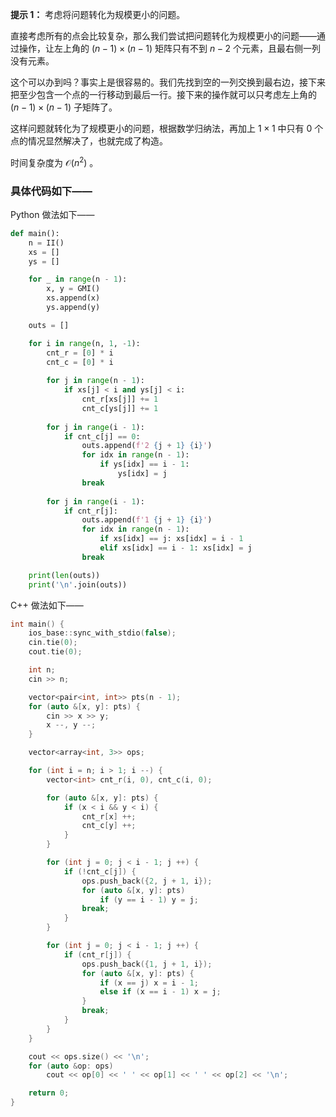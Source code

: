 **提示 1：** 考虑将问题转化为规模更小的问题。

直接考虑所有的点会比较复杂，那么我们尝试把问题转化为规模更小的问题——通过操作，让左上角的 $(n-1)\times(n-1)$ 矩阵只有不到 $n-2$ 个元素，且最右侧一列没有元素。

这个可以办到吗？事实上是很容易的。我们先找到空的一列交换到最右边，接下来把至少包含一个点的一行移动到最后一行。接下来的操作就可以只考虑左上角的 $(n-1)\times (n-1)$ 子矩阵了。

这样问题就转化为了规模更小的问题，根据数学归纳法，再加上 $1\times 1$ 中只有 $0$ 个点的情况显然解决了，也就完成了构造。

时间复杂度为 $\mathcal{O}(n^2)$ 。

### 具体代码如下——

Python 做法如下——

```Python []
def main():
    n = II()
    xs = []
    ys = []

    for _ in range(n - 1):
        x, y = GMI()
        xs.append(x)
        ys.append(y)

    outs = []

    for i in range(n, 1, -1):
        cnt_r = [0] * i
        cnt_c = [0] * i
        
        for j in range(n - 1):
            if xs[j] < i and ys[j] < i:
                cnt_r[xs[j]] += 1
                cnt_c[ys[j]] += 1
        
        for j in range(i - 1):
            if cnt_c[j] == 0:
                outs.append(f'2 {j + 1} {i}')
                for idx in range(n - 1):
                    if ys[idx] == i - 1:
                        ys[idx] = j
                break
        
        for j in range(i - 1):
            if cnt_r[j]:
                outs.append(f'1 {j + 1} {i}')
                for idx in range(n - 1):
                    if xs[idx] == j: xs[idx] = i - 1
                    elif xs[idx] == i - 1: xs[idx] = j
                break

    print(len(outs))
    print('\n'.join(outs))
```

C++ 做法如下——

```cpp []
int main() {
    ios_base::sync_with_stdio(false);
    cin.tie(0);
    cout.tie(0);

    int n;
    cin >> n;

    vector<pair<int, int>> pts(n - 1);
    for (auto &[x, y]: pts) {
        cin >> x >> y;
        x --, y --;
    }

    vector<array<int, 3>> ops;

    for (int i = n; i > 1; i --) {
        vector<int> cnt_r(i, 0), cnt_c(i, 0);

        for (auto &[x, y]: pts) {
            if (x < i && y < i) {
                cnt_r[x] ++;
                cnt_c[y] ++;
            }
        }

        for (int j = 0; j < i - 1; j ++) {
            if (!cnt_c[j]) {
                ops.push_back({2, j + 1, i});
                for (auto &[x, y]: pts)
                    if (y == i - 1) y = j;
                break;
            }
        }

        for (int j = 0; j < i - 1; j ++) {
            if (cnt_r[j]) {
                ops.push_back({1, j + 1, i});
                for (auto &[x, y]: pts) {
                    if (x == j) x = i - 1;
                    else if (x == i - 1) x = j;
                }
                break;
            }
        }
    }

    cout << ops.size() << '\n';
    for (auto &op: ops)
        cout << op[0] << ' ' << op[1] << ' ' << op[2] << '\n';

    return 0;
}
```